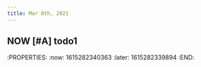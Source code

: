 ```yaml
---
title: Mar 8th, 2021
---
```


## NOW [#A] todo1
:PROPERTIES:
:now: 1615282340363
:later: 1615282339894
:END:
##